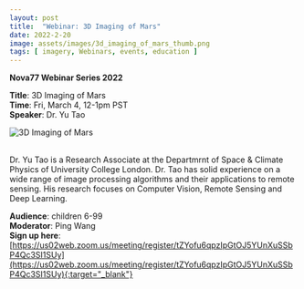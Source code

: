 ```yaml
---
layout: post
title:  "Webinar: 3D Imaging of Mars"  
date: 2022-2-20  
image: assets/images/3d_imaging_of_mars_thumb.png  
tags: [ imagery, Webinars, events, education ]
---
```


**Nova77 Webinar Series 2022**

**Title**: 3D Imaging of Mars  
**Time**: Fri, March 4, 12-1pm PST  
**Speaker**: Dr. Yu Tao


<div><img src="/assets/images/3d_imaging_of_mars.png" class="img-fluid" alt="3D Imaging of Mars" /></div><br>

Dr. Yu Tao is a Research Associate at the Departmrnt of Space & Climate Physics of University College London. Dr. Tao has solid experience on a wide range of image processing algorithms and their applications to remote sensing. His research focuses on Computer Vision, Remote Sensing and Deep Learning.

**Audience**: children 6-99  
**Moderator**: Ping Wang  
**Sign up here**:  
[https://us02web.zoom.us/meeting/register/tZYofu6qpzIpGtOJ5YUnXuSSbP4Qc3SI1SUy](https://us02web.zoom.us/meeting/register/tZYofu6qpzIpGtOJ5YUnXuSSbP4Qc3SI1SUy){:target="_blank"}

